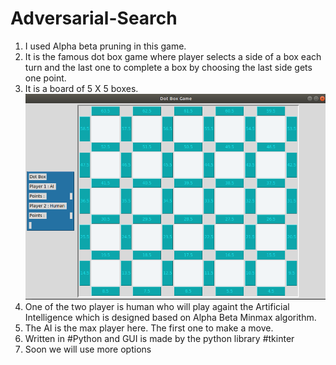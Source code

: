 # Adversarial-Search
1. I used Alpha beta pruning in this game. 
2. It is the famous dot box game where player selects a side of a box each turn and the last one to complete a box by choosing the 
last side gets one point. 
3. It is a board of 5 X 5 boxes. 
![](Screenshots/dot_box_game.png)
4. One of the two player is human who will play againt the Artificial Intelligence which is designed based on Alpha Beta Minmax algorithm. 
5. The AI is the max player here. The first one to make a move. 
6. Written in #Python and GUI is made by the python library #tkinter 
7. Soon we will use more options
